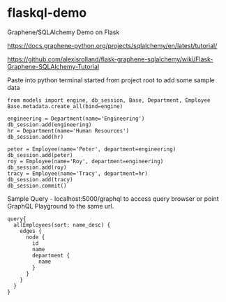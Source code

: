 # flaskql-demo
Graphene/SQLAlchemy Demo on Flask

https://docs.graphene-python.org/projects/sqlalchemy/en/latest/tutorial/

https://github.com/alexisrolland/flask-graphene-sqlalchemy/wiki/Flask-Graphene-SQLAlchemy-Tutorial


Paste into python terminal started from project root to add some sample data
```
from models import engine, db_session, Base, Department, Employee
Base.metadata.create_all(bind=engine)

engineering = Department(name='Engineering')
db_session.add(engineering)
hr = Department(name='Human Resources')
db_session.add(hr)

peter = Employee(name='Peter', department=engineering)
db_session.add(peter)
roy = Employee(name='Roy', department=engineering)
db_session.add(roy)
tracy = Employee(name='Tracy', department=hr)
db_session.add(tracy)
db_session.commit()
```

Sample Query - localhost:5000/graphql to access query browser or point GraphQL Playground to the same url.
```
query{
  allEmployees(sort: name_desc) {
    edges {
      node {
        id
        name
        department {
          name
        }
      }
    }
  }
}
```